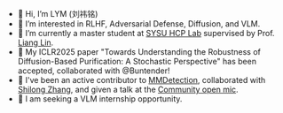 - 👋 Hi, I’m LYM (刘祎铭)
- 🔭 I’m interested in RLHF, Adversarial Defense, Diffusion, and VLM.
- 🌱 I’m currently a master student at [SYSU HCP Lab](https://www.sysu-hcp.net/) supervised by Prof. [Liang Lin](https://www.sysu-hcp.net/faculty/lianglin.html).
- 💞️ My ICLR2025 paper "Towards Understanding the Robustness of Diffusion-Based Purification: A Stochastic Perspective" has been accepted, collaborated with @Buntender!
- 💞️ I've been an active contributor to [MMDetection](https://github.com/open-mmlab/mmdetection/tree/refactor-detr), collaborated with [Shilong Zhang](https://jshilong.github.io/), and given a talk at the [Community open mic](https://www.bilibili.com/video/BV17x4y1w7ZK/?spm_id_from=333.337.search-card.all.click).
- 🤔 I am seeking a VLM internship opportunity.
